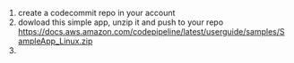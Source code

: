 1. create a codecommit repo in your account
2. dowload this simple app, unzip it and push to your repo https://docs.aws.amazon.com/codepipeline/latest/userguide/samples/SampleApp_Linux.zip
3. 

